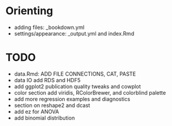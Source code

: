 # Orienting

- adding files: _bookdown.yml
- settings/appearance: _output.yml and index.Rmd

# TODO

- data.Rmd: ADD FILE CONNECTIONS, CAT, PASTE
- data IO add RDS and HDF5
- add ggplot2 publication quality tweaks and cowplot
- color section add viridis, RColorBrewer, and colorblind palette
- add more regression examples and diagnostics
- section on reshape2 and dcast
- add ez for ANOVA
- add binomial distribution

